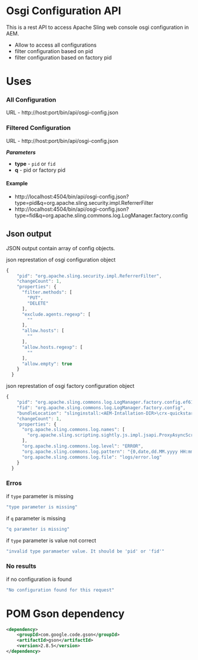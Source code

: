 # Osgi Configuration API

This is a rest API to access Apache Sling web console osgi configuration in AEM.

  - Allow to access all configurations
  - filter configuration based on pid
  - filter configuration based on factory pid

# Uses
### All Configuration
  URL - http://host:port/bin/api/osgi-config.json
  
### Filtered Configuration
URL - http://host:port/bin/api/osgi-config.json

***Parameters*** 
- **type** - `pid` or `fid`
- **q** - pid or factory pid 
#### Example
- http://localhost:4504/bin/api/osgi-config.json?type=pid&q=org.apache.sling.security.impl.ReferrerFilter
- http://localhost:4504/bin/api/osgi-config.json?type=fid&q=org.apache.sling.commons.log.LogManager.factory.config

## Json output
JSON output contain array of config objects.

json represtation of osgi configuration object
```js
{
    "pid": "org.apache.sling.security.impl.ReferrerFilter",
    "changeCount": 1,
    "properties": {
      "filter.methods": [
        "PUT",
        "DELETE"
      ],
      "exclude.agents.regexp": [
        ""
      ],
      "allow.hosts": [
        ""
      ],
      "allow.hosts.regexp": [
        ""
      ],
      "allow.empty": true
    }
  }
```

json represtation of osgi factory configuration object
``` js
{
    "pid": "org.apache.sling.commons.log.LogManager.factory.config.ef61ce8d-cf4f-410b-9eb5-b1d629161880",
    "fid": "org.apache.sling.commons.log.LogManager.factory.config",
    "bundleLocation": "slinginstall:<AEM-Intallation-DIR>\crx-quickstart\launchpad\startup\1\org.apache.sling.commons.log-5.1.0.jar",
    "changeCount": 1,
    "properties": {
      "org.apache.sling.commons.log.names": [
        "org.apache.sling.scripting.sightly.js.impl.jsapi.ProxyAsyncScriptableFactory"
      ],
      "org.apache.sling.commons.log.level": "ERROR",
      "org.apache.sling.commons.log.pattern": "{0,date,dd.MM.yyyy HH:mm:ss.SSS} *{4}* [{2}] {3} {5}",
      "org.apache.sling.commons.log.file": "logs/error.log"
    }
  }
```


### Erros
if `type` parameter is missing  
````js
"type parameter is missing"
````

if `q` parameter is missing  
````js
"q parameter is missing"
````

if `type` parameter is value not correct  
````js
"invalid type paramaeter value. It should be 'pid' or 'fid'"
````

### No results
if no configuration is found  
````js
"No configuration found for this request"
````

# POM Gson dependency
````xml
<dependency>
	<groupId>com.google.code.gson</groupId>
	<artifactId>gson</artifactId>
	<version>2.8.5</version>
</dependency>
````
